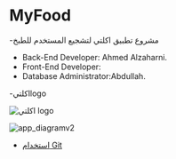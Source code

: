 # MyFood
-مشروع تطبيق اكلتي لتشجيع المستخدم للطبخ

- Back-End Developer: Ahmed Alzaharni.
- Front-End Developer:
- Database Administrator:Abdullah.


-اكلتيlogo

![اكلتي logo](https://user-images.githubusercontent.com/26899187/152952003-15cd4bc9-6c76-4876-b75d-c6ae8b104a13.png)


![app_diagramv2](https://user-images.githubusercontent.com/98816647/152978298-e5d22447-ea0b-4277-843e-5fd188461cb1.jpeg)


* [استخدام Git](https://github.com/ctiProgramming1/tools/wiki/Git)
